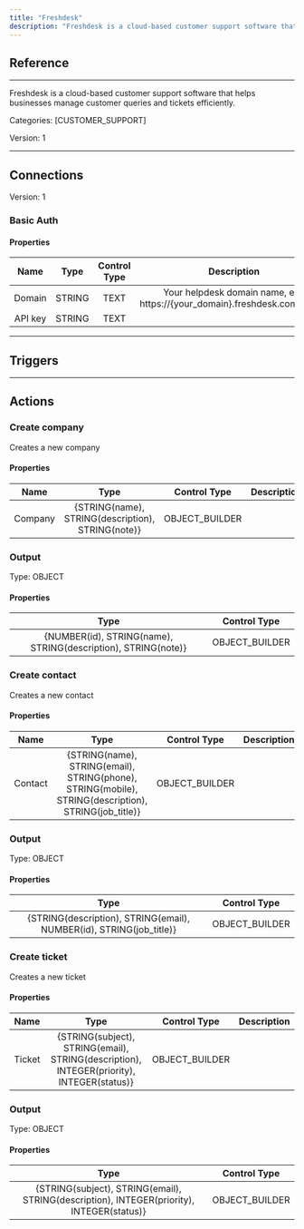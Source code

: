 ```yaml
---
title: "Freshdesk"
description: "Freshdesk is a cloud-based customer support software that helps businesses manage customer queries and tickets efficiently."
---
```

## Reference
<hr />

Freshdesk is a cloud-based customer support software that helps businesses manage customer queries and tickets efficiently.


Categories: [CUSTOMER_SUPPORT]


Version: 1

<hr />



## Connections

Version: 1


### Basic Auth

#### Properties

|      Name      |     Type     |     Control Type     |     Description     |
|:--------------:|:------------:|:--------------------:|:-------------------:|
| Domain | STRING | TEXT  |  Your helpdesk domain name, e.g. https://{your_domain}.freshdesk.com/api/v2  |
| API key | STRING | TEXT  |  |





<hr />



## Triggers



<hr />



## Actions


### Create company
Creates a new company

#### Properties

|      Name      |     Type     |     Control Type     |     Description     |
|:--------------:|:------------:|:--------------------:|:-------------------:|
| Company | {STRING(name), STRING(description), STRING(note)} | OBJECT_BUILDER  |  |


### Output



Type: OBJECT

#### Properties

|     Type     |     Control Type     |
|:------------:|:--------------------:|
| {NUMBER(id), STRING(name), STRING(description), STRING(note)} | OBJECT_BUILDER  |





### Create contact
Creates a new contact

#### Properties

|      Name      |     Type     |     Control Type     |     Description     |
|:--------------:|:------------:|:--------------------:|:-------------------:|
| Contact | {STRING(name), STRING(email), STRING(phone), STRING(mobile), STRING(description), STRING(job_title)} | OBJECT_BUILDER  |  |


### Output



Type: OBJECT

#### Properties

|     Type     |     Control Type     |
|:------------:|:--------------------:|
| {STRING(description), STRING(email), NUMBER(id), STRING(job_title)} | OBJECT_BUILDER  |





### Create ticket
Creates a new ticket

#### Properties

|      Name      |     Type     |     Control Type     |     Description     |
|:--------------:|:------------:|:--------------------:|:-------------------:|
| Ticket | {STRING(subject), STRING(email), STRING(description), INTEGER(priority), INTEGER(status)} | OBJECT_BUILDER  |  |


### Output



Type: OBJECT

#### Properties

|     Type     |     Control Type     |
|:------------:|:--------------------:|
| {STRING(subject), STRING(email), STRING(description), INTEGER(priority), INTEGER(status)} | OBJECT_BUILDER  |





